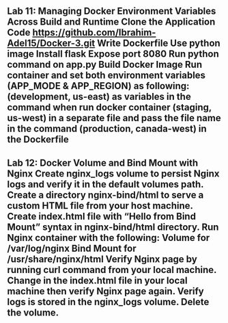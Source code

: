 Lab 11: Managing Docker Environment Variables Across Build and Runtime
Clone the Application Code https://github.com/Ibrahim-Adel15/Docker-3.git
Write Dockerfile
Use python image
Install flask
Expose port 8080
Run python command on app.py 
Build Docker Image
Run container and set both environment variables (APP_MODE & APP_REGION) as following:
(development, us-east) as variables in the command when run docker container
(staging, us-west) in a separate file and pass the file name in the command
(production, canada-west) in the Dockerfile
----------------------------
Lab 12: Docker Volume and Bind Mount with Nginx
Create nginx_logs volume to persist Nginx logs and verify it in the default volumes path.
Create a directory nginx-bind/html to serve a custom HTML file from your host machine.
Create index.html file with “Hello from Bind Mount” syntax in nginx-bind/html directory.
Run Nginx container with the following:
Volume for /var/log/nginx 
Bind Mount for /usr/share/nginx/html 
Verify Nginx page by running curl command from your local machine.
Change in the index.html file in your local machine then verify Nginx page again.
Verify logs is stored in the nginx_logs volume.
Delete the volume.
-----------------------------
